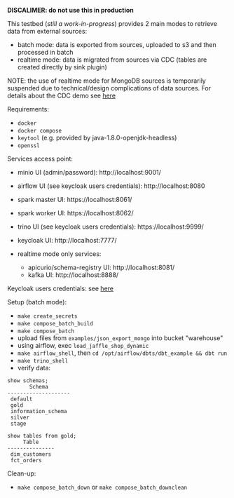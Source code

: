 
**DISCALIMER: do not use this in production**

This testbed (*still a work-in-progress*) provides 2 main modes to retrieve data from external sources:

- batch mode: data is exported from sources, uploaded to s3 and then processed in batch
- realtime mode: data is migrated from sources via CDC (tables are created directly by sink plugin)

NOTE: the use of realtime mode for MongoDB sources is temporarily suspended due to technical/design complications of data sources. For details about the CDC demo see [here](docs/CDC.md)


Requirements:
- `docker`
- `docker compose`
- `keytool` (e.g. provided by java-1.8.0-openjdk-headless)
- `openssl`

Services access point:
- minio UI (admin/password): http://localhost:9001/
- airflow UI (see keycloak users credentials): http://localhost:8080
- spark master UI: https://localhost:8061/
- spark worker UI: https://localhost:8062/
- trino UI (see keycloak users credentials): https://localhost:9999/
- keycloak UI: http://localhost:7777/

- realtime mode only services:
    - apicurio/schema-registry UI: http://localhost:8081/
    - kafka UI: http://localhost:8888/


Keycloak users credentials: see [here](.env##keycloak-users)


Setup (batch mode):
- `make create_secrets`
- `make compose_batch_build`
- `make compose_batch`
- upload files from `examples/json_export_mongo` into bucket "warehouse"
- using airflow, exec `load_jaffle_shop_dynamic`
- `make airflow_shell`, then `cd /opt/airflow/dbts/dbt_example && dbt run`
- `make trino_shell`
- verify data:
```
show schemas;
       Schema
--------------------
 default
 gold
 information_schema
 silver
 stage

show tables from gold;
     Table
---------------
 dim_customers
 fct_orders
```

Clean-up:

- `make compose_batch_down` or `make compose_batch_downclean`
